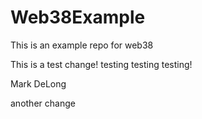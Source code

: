 # Web38Example
This is an example repo for web38


This is a test change! testing testing testing! 


Mark DeLong

another change